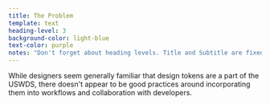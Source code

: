 ```yaml
---
title: The Problem
template: text
heading-level: 3
background-color: light-blue
text-color: purple
notes: "Don't forget about heading levels. Title and Subtitle are fixed as H1 and H2. For other slides, you'll have to determine where they fit in your presentation outline hierarchy."
---
```


While designers seem generally familiar that design tokens are a part of the USWDS, there doesn't appear to be good practices around incorporating them into workflows and collaboration with developers.
